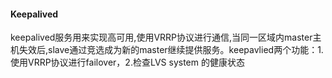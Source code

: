 #### **Keepalived**

keepalived服务用来实现高可用,使用VRRP协议进行通信,当同一区域内master主机失效后,slave通过竞选成为新的master继续提供服务。keepavlied两个功能：1.使用VRRP协议进行failover，2.检查LVS system 的健康状态



